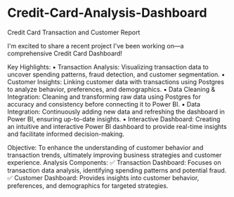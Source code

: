 # Credit-Card-Analysis-Dashboard
Credit Card Transaction and Customer Report

I'm excited to share a recent project I've been working on—a comprehensive Credit Card Dashboard!

Key Highlights:
▪️ Transaction Analysis: Visualizing transaction data to uncover spending patterns, fraud detection, and customer segmentation. 
▪️ Customer Insights: Linking customer data with transactions using Postgres to analyze behavior, preferences, and demographics. 
▪️ Data Cleaning & Integration: Cleaning and transforming raw data using Postgres for accuracy and consistency before connecting it to Power BI. 
▪️ Data Integration: Continuously adding new data and refreshing the dashboard in Power BI, ensuring up-to-date insights. 
▪️ Interactive Dashboard: Creating an intuitive and interactive Power BI dashboard to provide real-time insights and facilitate informed decision-making.

Objective: To enhance the understanding of customer behavior and transaction trends, ultimately improving business strategies and customer experience. Analysis Components: ✅ Transaction Dashboard: Focuses on transaction data analysis, identifying spending patterns and potential fraud. ✅ Customer Dashboard: Provides insights into customer behavior, preferences, and demographics for targeted strategies.


